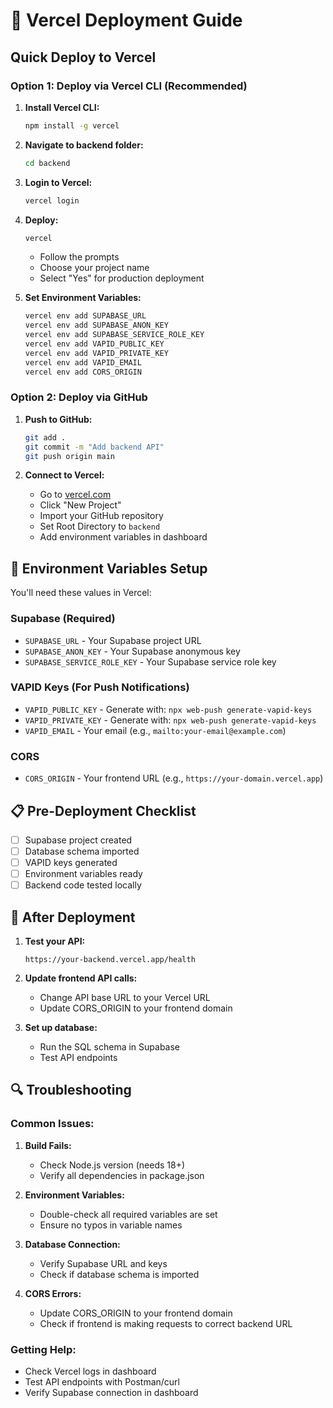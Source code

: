 # 🚀 Vercel Deployment Guide

## Quick Deploy to Vercel

### Option 1: Deploy via Vercel CLI (Recommended)

1. **Install Vercel CLI:**
   ```bash
   npm install -g vercel
   ```

2. **Navigate to backend folder:**
   ```bash
   cd backend
   ```

3. **Login to Vercel:**
   ```bash
   vercel login
   ```

4. **Deploy:**
   ```bash
   vercel
   ```
   - Follow the prompts
   - Choose your project name
   - Select "Yes" for production deployment

5. **Set Environment Variables:**
   ```bash
   vercel env add SUPABASE_URL
   vercel env add SUPABASE_ANON_KEY
   vercel env add SUPABASE_SERVICE_ROLE_KEY
   vercel env add VAPID_PUBLIC_KEY
   vercel env add VAPID_PRIVATE_KEY
   vercel env add VAPID_EMAIL
   vercel env add CORS_ORIGIN
   ```

### Option 2: Deploy via GitHub

1. **Push to GitHub:**
   ```bash
   git add .
   git commit -m "Add backend API"
   git push origin main
   ```

2. **Connect to Vercel:**
   - Go to [vercel.com](https://vercel.com)
   - Click "New Project"
   - Import your GitHub repository
   - Set Root Directory to `backend`
   - Add environment variables in dashboard

## 🔧 Environment Variables Setup

You'll need these values in Vercel:

### Supabase (Required)
- `SUPABASE_URL` - Your Supabase project URL
- `SUPABASE_ANON_KEY` - Your Supabase anonymous key  
- `SUPABASE_SERVICE_ROLE_KEY` - Your Supabase service role key

### VAPID Keys (For Push Notifications)
- `VAPID_PUBLIC_KEY` - Generate with: `npx web-push generate-vapid-keys`
- `VAPID_PRIVATE_KEY` - Generate with: `npx web-push generate-vapid-keys`
- `VAPID_EMAIL` - Your email (e.g., `mailto:your-email@example.com`)

### CORS
- `CORS_ORIGIN` - Your frontend URL (e.g., `https://your-domain.vercel.app`)

## 📋 Pre-Deployment Checklist

- [ ] Supabase project created
- [ ] Database schema imported
- [ ] VAPID keys generated
- [ ] Environment variables ready
- [ ] Backend code tested locally

## 🎯 After Deployment

1. **Test your API:**
   ```
   https://your-backend.vercel.app/health
   ```

2. **Update frontend API calls:**
   - Change API base URL to your Vercel URL
   - Update CORS_ORIGIN to your frontend domain

3. **Set up database:**
   - Run the SQL schema in Supabase
   - Test API endpoints

## 🔍 Troubleshooting

### Common Issues:

1. **Build Fails:**
   - Check Node.js version (needs 18+)
   - Verify all dependencies in package.json

2. **Environment Variables:**
   - Double-check all required variables are set
   - Ensure no typos in variable names

3. **Database Connection:**
   - Verify Supabase URL and keys
   - Check if database schema is imported

4. **CORS Errors:**
   - Update CORS_ORIGIN to your frontend domain
   - Check if frontend is making requests to correct backend URL

### Getting Help:
- Check Vercel logs in dashboard
- Test API endpoints with Postman/curl
- Verify Supabase connection in dashboard
